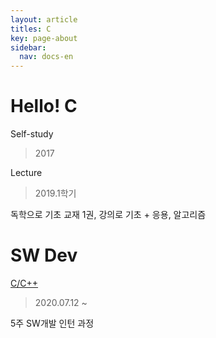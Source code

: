```yaml
---
layout: article
titles: C
key: page-about
sidebar:
  nav: docs-en
---
```



# Hello! C
Self-study 
> 2017 

Lecture
> 2019.1학기


독학으로 기초 교재 1권, 강의로 기초 + 응용, 알고리즘


# SW Dev
[C/C++](https://comento.kr/edu/learn/ITSW/SW%EA%B0%9C%EB%B0%9C-G261)
> 2020.07.12 ~

5주 SW개발 인턴 과정



